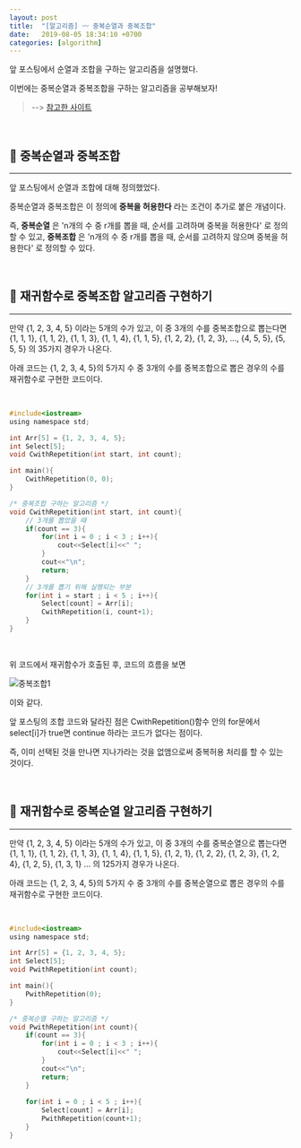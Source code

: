 ```yaml
---
layout: post
title:  "[알고리즘] 〰️ 중복순열과 중복조합"
date:   2019-08-05 18:34:10 +0700
categories: [algorithm]
---
```


앞 포스팅에서 순열과 조합을 구하는 알고리즘을 설명했다.

이번에는 중복순열과 중복조합을 구하는 알고리즘을 공부해보자!

> --> [참고한 사이트](https://yabmoons.tistory.com/122)

<br>

## 🏁 중복순열과 중복조합
---

앞 포스팅에서 순열과 조합에 대해 정의했었다. 

중복순열과 중복조합은 이 정의에 __중복을 허용한다__ 라는 조건이 추가로 붙은 개념이다.

즉, __중복순열__ 은 'n개의 수 중 r개를 뽑을 때, 순서를 고려하며 중복을 허용한다' 로 정의할 수 있고, __중복조합__ 은 'n개의 수 중 r개를 뽑을 때, 순서를 고려하지 않으며 중복을 허용한다' 로 정의할 수 있다.

<br>

## 🏁 재귀함수로 중복조합 알고리즘 구현하기
---

만약 {1, 2, 3, 4, 5} 이라는 5개의 수가 있고, 이 중 3개의 수를 중복조합으로 뽑는다면 {1, 1, 1}, {1, 1, 2}, {1, 1, 3}, {1, 1, 4}, {1, 1, 5}, {1, 2, 2}, {1, 2, 3}, ..., {4, 5, 5}, {5, 5, 5} 의 35가지 경우가 나온다.

아래 코드는 {1, 2, 3, 4, 5}의 5가지 수 중 3개의 수를 중복조합으로 뽑은 경우의 수를 재귀함수로 구현한 코드이다. 

<br>

~~~c
#include<iostream>
using namespace std;

int Arr[5] = {1, 2, 3, 4, 5};
int Select[5];
void CwithRepetition(int start, int count);

int main(){
	CwithRepetition(0, 0);	
}

/* 중복조합 구하는 알고리즘 */
void CwithRepetition(int start, int count){
	// 3개를 뽑았을 때 
	if(count == 3){
		for(int i = 0 ; i < 3 ; i++){
			cout<<Select[i]<<" ";
		}
		cout<<"\n";
		return;
	}
	// 3개를 뽑기 위해 실행되는 부분 
	for(int i = start ; i < 5 ; i++){
		Select[count] = Arr[i];
		CwithRepetition(i, count+1);
	}
}
~~~

<br>

위 코드에서 재귀함수가 호출된 후, 코드의 흐름을 보면

![중복조합1](https://user-images.githubusercontent.com/31889335/62446345-75771e00-b79d-11e9-8f5a-544c605f02de.jpg)

이와 같다. 

앞 포스팅의 조합 코드와 달라진 점은 CwithRepetition()함수 안의 for문에서 select[i]가 true면 continue 하라는 코드가 없다는 점이다. 

즉, 이미 선택된 것을 만나면 지나가라는 것을 없앰으로써 중복허용 처리를 할 수 있는 것이다.

<br>

## 🏁 재귀함수로 중복순열 알고리즘 구현하기 
---

만약 {1, 2, 3, 4, 5} 이라는 5개의 수가 있고, 이 중 3개의 수를 중복순열으로 뽑는다면 {1, 1, 1}, {1, 1, 2}, {1, 1, 3}, {1, 1, 4}, {1, 1, 5}, {1, 2, 1}, {1, 2, 2}, {1, 2, 3}, {1, 2, 4}, {1, 2, 5}, {1, 3, 1} ... 의 125가지 경우가 나온다.

아래 코드는 {1, 2, 3, 4, 5}의 5가지 수 중 3개의 수를 중복순열으로 뽑은 경우의 수를 재귀함수로 구현한 코드이다. 

<br>

~~~c
#include<iostream>
using namespace std;

int Arr[5] = {1, 2, 3, 4, 5};
int Select[5];
void PwithRepetition(int count);

int main(){
	PwithRepetition(0);
}

/* 중복순열 구하는 알고리즘 */ 
void PwithRepetition(int count){
	if(count == 3){
		for(int i = 0 ; i < 3 ; i++){
			cout<<Select[i]<<" ";
		}
		cout<<"\n";
		return;
	}
	
	for(int i = 0 ; i < 5 ; i++){
		Select[count] = Arr[i];
		PwithRepetition(count+1);
	}
}
~~~